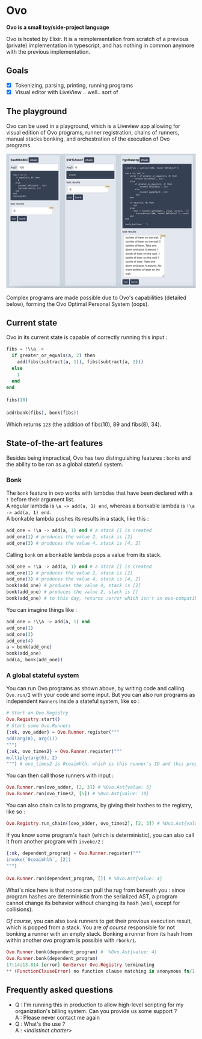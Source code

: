 # Ovo

**Ovo is a small toy/side-project language**

Ovo is hosted by Elixir.
It is a reimplementation from scratch of a previous (private) implementation in typescript, and has nothing in common anymore with the previous implementation.

## Goals

- [x] Tokenizing, parsing, printing, running programs
- [x] Visual editor with LiveView .. well.. sort of

## The playground

Ovo can be used in a playground, which is a Liveview app allowing for visual edition of Ovo programs, runner registration, chains of runners, manual stacks bonking, and orchestration of the execution of Ovo programs.

![](screenshot.png)

Complex programs are made possible due to Ovo's capabilities (detailed below), forming the Ovo Optimal Personal System (oops).

## Current state

Ovo in its current state is capable of correctly running this input :

```elixir
fibs = !\\a ->
  if greater_or_equals(a, 2) then
    add(fibs(subtract(a, 1)), fibs(subtract(a, 2)))
  else
    1
  end
end

fibs(10)

add(bonk(fibs), bonk(fibs))
```

Which returns `123` (the addition of fibs(10), 89 and fibs(8), 34).

## State-of-the-art features

Besides being impractical, Ovo has two distinguishing features : `bonks` and the ability to be ran as a global stateful system.

### Bonk

The `bonk` feature in ovo works with lambdas that have been declared with a `!` before their argument list.  
A regular lambda is  `\a -> add(a, 1) end`, whereas a bonkable lambda is `!\a -> add(a, 1) end`.  
A bonkable lambda pushes its results in a stack, like this :  

```elixir
add_one = !\a -> add(a, 1) end # a stack [] is created
add_one(1) # produces the value 2, stack is [2]
add_one(3) # produces the value 4, stack is [4, 2]
```

Calling `bonk` on a bonkable lambda pops a value from its stack.  

```elixir
add_one = !\a -> add(a, 1) end # a stack [] is created
add_one(1) # produces the value 2, stack is [2]
add_one(3) # produces the value 4, stack is [4, 2]
bonk(add_one) # produces the value 4, stack is [2]
bonk(add_one) # produces the value 2, stack is []
bonk(add_one) # to this day, returns :error which isn't an ovo-compatible value
```

You can imagine things like :  

```elixir
add_one = !\\a -> add(a, 1) end
add_one(1)
add_one(3)
add_one(4)
a = bonk(add_one)
bonk(add_one)
add(a, bonk(add_one))
```

### A global stateful system

You can run Ovo programs as shown above, by writing code and calling `Ovo.run/2` with your code and some input. But you can also run programs as independent `Runners` inside a stateful system, like so :

```elixir
# Start an Ovo.Registry
Ovo.Registry.start()
# Start some Ovo.Runners
{:ok, ovo_adder} = Ovo.Runner.register("""
add(arg(0), arg(1))
""")
{:ok, ovo_times2} = Ovo.Runner.register("""
multiply(arg(0), 2)
""") # ovo_times2 is 0ceaimhlh, which is this runner's ID and this program's hash
```

You can then call those runners with input :

```elixir
Ovo.Runner.run(ovo_adder, [2, 3]) # %Ovo.Ast{value: 5}
Ovo.Runner.run(ovo_times2, [5]) # %Ovo.Ast{value: 10}
```

You can also chain calls to programs, by giving their hashes to the registry, like so :

```elixir
Ovo.Registry.run_chain([ovo_adder, ovo_times2], [2, 3]) # %Ovo.Ast{value: 10}
```

If you know some program's hash (which is deterministic), you can also call it from another program with `invoke/2` :

```elixir
{:ok, dependent_program} = Ovo.Runner.register("""
invoke(`0ceaimhlh`, [2])
""")

Ovo.Runner.run(dependent_program, []) # %Ovo.Ast{value: 4}
```

What's nice here is that noone can pull the rug from beneath you : since program hashes are deterministic from the serialized AST, a program cannot change its behavior without changing its hash (well, except for collisions).

*Of course*, you can also `bonk` runners to get their previous execution result, which is popped from a stack. You are *of course* responsible for not bonking a runner with an empty stack. Bonking a runner from its hash from within another ovo program is possible with `rbonk/1`.

```elixir
Ovo.Runner.bonk(dependent_program) #  %Ovo.Ast{value: 4}
Ovo.Runner.bonk(dependent_program)
17:14:13.814 [error] GenServer Ovo.Registry terminating
** (FunctionClauseError) no function clause matching in anonymous fn/1 in Ovo.Registry.pop_result/1
```

## Frequently asked questions

- Q : I'm running this in production to allow high-level scripting for my organization's billing system. Can you provide  us some support ?  
A : Please never contact me again  
- Q : What's the use ?  
  A : *\<indistinct chatter\>*
